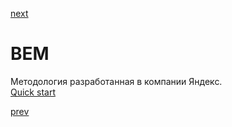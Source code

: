 <a href="05.md">next</a>

<h1>BEM</h1>

<div>
Методология разработанная в компании Яндекс.
</div>

<div>
<a href="https://ru.bem.info/methodology/quick-start/">Quick start</a>
</div>

<a href="03.md">prev</a>
